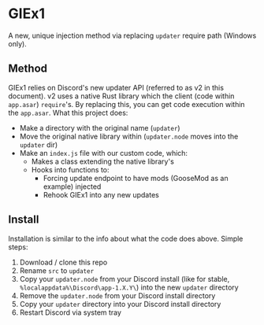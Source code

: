 # GIEx1
A new, unique injection method via replacing `updater` require path (Windows only).

## Method
GIEx1 relies on Discord's new updater API (referred to as v2 in this document). v2 uses a native Rust library which the client (code within `app.asar`) `require`'s. By replacing this, you can get code execution within the `app.asar`. What this project does:
 - Make a directory with the original name (`updater`)
 - Move the original native library within (`updater.node` moves into the `updater` dir)
 - Make an `index.js` file with our custom code, which:
   - Makes a class extending the native library's
   - Hooks into functions to:
     - Forcing update endpoint to have mods (GooseMod as an example) injected
     - Rehook GIEx1 into any new updates

## Install
Installation is similar to the info about what the code does above. Simple steps:
1. Download / clone this repo
2. Rename `src` to `updater`
3. Copy your `updater.node` from your Discord install (like for stable, `%localappdata%\Discord\app-1.X.Y\`) into the new `updater` directory
4. Remove the `updater.node` from your Discord install directory
5. Copy your `updater` directory into your Discord install directory
6. Restart Discord via system tray

